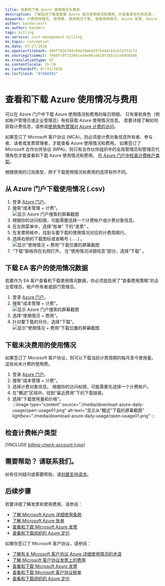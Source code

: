 ```yaml
---
title: 查看和下载 Azure 使用情况与费用
description: 了解如何下载或查看 Azure 每日使用情况和费用，并查看其他可用资源。
keywords: 计费使用情况, 使用费, 使用情况下载, 查看使用情况, Azure 发票, Azure 使用情况
author: bandersmsft
ms.author: banders
tags: billing
ms.service: cost-management-billing
ms.topic: conceptual
ms.date: 07/27/2020
ms.openlocfilehash: d09f792e784c89e704691975d44cb3cbfa753cf4
ms.sourcegitcommit: f988fc0f13266cea6e86ce618f2b511ce69bbb96
ms.translationtype: HT
ms.contentlocale: zh-CN
ms.lasthandoff: 07/31/2020
ms.locfileid: "87460501"
---
```

# <a name="view-and-download-your-azure-usage-and-charges"></a>查看和下载 Azure 使用情况与费用

可以在 Azure 门户中下载 Azure 使用情况和费用的每日明细。 只有某些角色（例如帐户管理员或企业管理员）有权获取 Azure 使用情况信息。 若要详细了解如何获取计费信息，请参阅[使用角色管理对 Azure 计费的访问](../manage/manage-billing-access.md)。

如果签订了 Microsoft 客户协议 (MCA)，则必须是计费对象信息所有者、参与者、读者或发票管理者，才能查看 Azure 使用情况和费用。  如果签订了 Microsoft 合作伙伴协议 (MPA)，则只有合作伙伴组织中的全局管理员和管理员代理角色才能查看和下载 Azure 使用情况和费用。 [在 Azure 门户中检查计费帐户类型](#check-your-billing-account-type)。

根据使用的订阅类型，用于下载使用情况和费用的选项有所不同。

## <a name="download-usage-from-the-azure-portal-csv"></a>从 Azure 门户下载使用情况 (.csv)

1. 登录 [Azure 门户](https://portal.azure.com)。
1. 搜索“成本管理 + 计费”。  
    ![显示 Azure 门户搜索的屏幕截图](./media/download-azure-daily-usage/portal-cm-billing-search.png)
1. 根据你的访问权限，可能需要选择一个计费帐户或计费对象信息。
1. 在左侧菜单中，选择“账单”  下的“发票”  。
1. 在发票网格中，找到与要下载的使用情况对应的计费周期行。
1. 选择右侧的下载图标或省略号 (`...`)  。  
  ![显示“使用情况 + 费用”下载位置的屏幕截图](./media/download-azure-daily-usage/download-usage-others.png)  
1. “下载”窗格将在右侧打开。 在“使用情况详细信息”部分，选择“下载”   。  

## <a name="download-usage-for-ea-customers"></a>下载 EA 客户的使用情况数据

若要作为 EA 客户查看和下载使用情况数据，你必须是启用了“查看费用策略”的企业管理员、帐户所有者或部门管理员。

1. 登录 [Azure 门户](https://portal.azure.com)。
1. 搜索“成本管理 + 计费”。  
    ![显示 Azure 门户搜索的屏幕截图](./media/download-azure-daily-usage/portal-cm-billing-search.png)
1. 选择“使用情况 + 费用”。
1. 针对要下载的月份，选择“下载”。  
    ![显示“使用情况 + 费用”下载位置的屏幕截图](./media/download-azure-daily-usage/download-usage-ea.png)

## <a name="download-usage-for-pending-charges"></a>下载未决费用的使用情况

如果签订了 Microsoft 客户协议，则可以下载当前计费周期的每月至今使用量。 这些尚未计费的使用费。

1. 登录 [Azure 门户](https://portal.azure.com)。
2. 搜索“成本管理 + 计费”。
3. 选择计费对象信息。 根据你的访问权限，可能需要先选择一个计费帐户。
4. 在“概述”区域中，找到“最近费用”下的下载链接。
5. 选择“下载使用量和价格”。  
    :::image type="content" source="./media/download-azure-daily-usage/open-usage01.png" alt-text="显示从“概述”下载的屏幕截图" lightbox="./media/download-azure-daily-usage/open-usage01.png" :::

## <a name="check-your-billing-account-type"></a>检查计费帐户类型
[!INCLUDE [billing-check-account-type](../../../includes/billing-check-account-type.md)]

## <a name="need-help-contact-us"></a>需要帮助？ 请联系我们。

如有任何疑问或需要帮助，请[创建支持请求](https://go.microsoft.com/fwlink/?linkid=2083458)。

## <a name="next-steps"></a>后续步骤

若要详细了解发票和使用费用，请参阅：

- [了解 Microsoft Azure 详细使用条款](understand-usage.md)
- [了解 Microsoft Azure 账单](review-individual-bill.md)
- [查看和下载 Microsoft Azure 发票](download-azure-invoice.md)
- [查看和下载组织的 Azure 定价](../manage/ea-pricing.md)

如果你签订了 Microsoft 客户协议，请参阅：

- [了解有关 Microsoft 客户协议 Azure 详细使用情况的术语](mca-understand-your-usage.md)
- [了解 Microsoft 客户协议发票上的费用](review-customer-agreement-bill.md)
- [查看和下载 Microsoft Azure 发票](download-azure-invoice.md)
- [查看和下载 Microsoft 客户协议税单](mca-download-tax-document.md)
- [查看和下载组织的 Azure 定价](../manage/ea-pricing.md)
